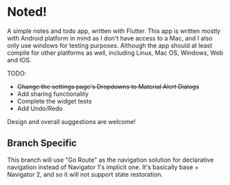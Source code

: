 # Noted!

A simple notes and todo app, written with Flutter. This app is written mostly with Android platform in mind as I don't have access to a Mac, and I also only use windows for testing purposes. Although the app should at least compile for other platforms as well, including Linux, Mac OS, Windows, Web and IOS.

TODO:
- ~~Change the settings page's Dropdowns to Material Alert Dialogs~~
- Add sharing functionality
- Complete the widget tests
- Add Undo/Redo

Design and overall suggestions are welcome!

## Branch Specific

This branch will use "Go Route" as the navigation solution for declarative navigation instead of Navigator 1's implicit one. It's basically base + Navigator 2, and so it will not support state restoration.
